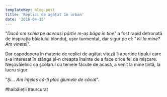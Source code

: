 ```yaml
---
templateKey: blog-post
title: 'Replici de agățat în urban'
date: '2016-04-15'
---
```


"_Dacă am schia pe aceeași pârtie m-aș băga în tine_" a fost rapid detronată de inspirația băiatului blonduț, ușor turmentat, dar sigur pe el: "_Vii la mine? Am vinete!_".

Dar capodopera în materie de replici de agățat viteză îi aparține tipului care s-a interesat în stânga și-n dreapta înainte de a face orice fel de mișcare. Neșovăielnic ca școlarul cu temele făcute de acasă, a venit la mine țintă, la lucru sigur:

"_Și... Am înțeles că-ți plac glumele de căcat_".

#haibăieții #aurcurat
